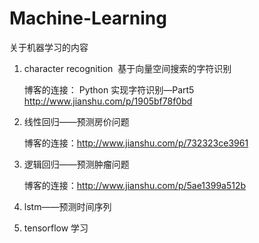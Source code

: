 ﻿# Machine-Learning
关于机器学习的内容 
1. character recognition  基于向量空间搜索的字符识别

    博客的连接：
Python 实现字符识别—Part5
http://www.jianshu.com/p/1905bf78f0bd

2. 线性回归——预测房价问题

    博客的连接：http://www.jianshu.com/p/732323ce3961

3. 逻辑回归——预测肿瘤问题

    博客的连接：http://www.jianshu.com/p/5ae1399a512b

4. lstm——预测时间序列


5. tensorflow 学习

    